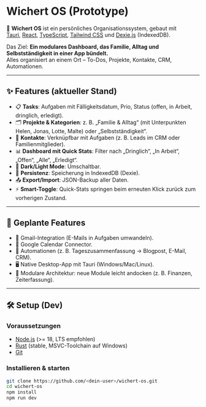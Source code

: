 # Wichert OS (Prototype)

🚀 **Wichert OS** ist ein persönliches Organisationssystem, gebaut mit  
[Tauri](https://tauri.app), [React](https://react.dev/), [TypeScript](https://www.typescriptlang.org/), [Tailwind CSS](https://tailwindcss.com/) und [Dexie.js](https://dexie.org/) (IndexedDB).

Das Ziel: **Ein modulares Dashboard, das Familie, Alltag und Selbstständigkeit in einer App bündelt.**  
Alles organisiert an einem Ort – To-Dos, Projekte, Kontakte, CRM, Automationen.

---

## ✨ Features (aktueller Stand)

- 📋 **Tasks**: Aufgaben mit Fälligkeitsdatum, Prio, Status (offen, in Arbeit, dringlich, erledigt).  
- 🗂️ **Projekte & Kategorien**: z. B. „Familie & Alltag“ (mit Unterpunkten Helen, Jonas, Lotte, Malte) oder „Selbstständigkeit“.  
- 👥 **Kontakte**: Verknüpfbar mit Aufgaben (z. B. Leads im CRM oder Familienmitglieder).  
- 📊 **Dashboard mit Quick Stats**: Filter nach „Dringlich“, „In Arbeit“, „Offen“, „Alle“, „Erledigt“.  
- 🌙 **Dark/Light Mode**: Umschaltbar.  
- 💾 **Persistenz**: Speicherung in IndexedDB (Dexie).  
- 📤 **Export/Import**: JSON-Backup aller Daten.  
- ⚡ **Smart-Toggle**: Quick-Stats springen beim erneuten Klick zurück zum vorherigen Zustand.  

---

## 🔮 Geplante Features

- 📧 Gmail-Integration (E-Mails in Aufgaben umwandeln).  
- 📅 Google Calendar Connector.  
- 🔄 Automationen (z. B. Tageszusammenfassung → Blogpost, E-Mail, CRM).  
- 🖥️ Native Desktop-App mit Tauri (Windows/Mac/Linux).  
- 🔌 Modulare Architektur: neue Module leicht andocken (z. B. Finanzen, Zeiterfassung).  

---

## 🛠️ Setup (Dev)

### Voraussetzungen
- [Node.js](https://nodejs.org) (>= 18, LTS empfohlen)  
- [Rust](https://www.rust-lang.org/) (stable, MSVC-Toolchain auf Windows)  
- [Git](https://git-scm.com/)  

### Installieren & starten
```bash
git clone https://github.com/<dein-user>/wichert-os.git
cd wichert-os
npm install
npm run dev
